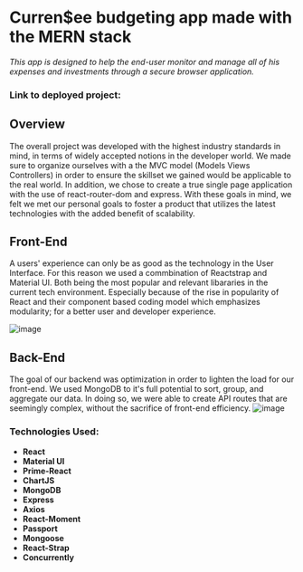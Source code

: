 # Curren$ee budgeting app made with the MERN stack

*This app is designed to help the end-user monitor and manage all of his expenses and investments through a secure browser application.*

### Link to deployed project: 

## Overview
The overall project was developed with the highest industry standards in mind, in terms of widely accepted notions in the developer world. We made sure to organize ourselves with a the MVC model (Models Views Controllers) in order to ensure the skillset we gained would be applicable to the real world. In addition, we chose to create a true single page application with the use of react-router-dom and express. With these goals in mind, we felt we met our personal goals to foster a product that utilizes the latest technologies with the added benefit of scalability.

## Front-End
A users' experience can only be as good as the technology in the User Interface. For this reason we used a commbination of Reactstrap and Material UI. Both being the most popular and relevant libararies in the current tech environment. Especially because of the rise in popularity of React and their component based coding model which emphasizes modularity; for a better user and developer experience.

![image](https://user-images.githubusercontent.com/42519030/49109709-68db1700-f259-11e8-8770-27a48af21584.png)

## Back-End
The goal of our backend was optimization in order to lighten the load for our front-end. We used MongoDB to it's full potential to sort, group, and aggregate our data. In doing so, we were able to create API routes that are seemingly complex, without the sacrifice of front-end efficiency.
![image](https://user-images.githubusercontent.com/11838797/49107896-da649680-f254-11e8-936d-b10adc2ce442.png)

### Technologies Used: 
* **React**
* **Material UI** 
* **Prime-React** 
* **ChartJS**
* **MongoDB**
* **Express**
* **Axios**
* **React-Moment**
* **Passport**
* **Mongoose**
* **React-Strap**
* **Concurrently**